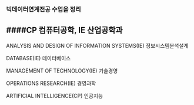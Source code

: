 ### 빅데이터연계전공 수업을 정리
####CP 컴퓨터공학, IE 산업공학과
---  
ANALYSIS AND DESIGN OF INFORMATION SYSTEMS(IE) 정보시스템분석설계

DATABASE(IE) 데이터베이스

MANAGEMENT OF TECHNOLOGY(IE) 기술경영

OPERATIONS RESEARCH(IE) 경영과학

ARTIFICIAL INTELLIGENCE(CP) 인공지능
